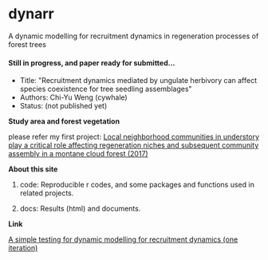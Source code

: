 # dynarr
A dynamic modelling for recruitment dynamics in regeneration processes of forest trees

#### Still in progress, and paper ready for submitted...
* Title: "Recruitment dynamics mediated by ungulate herbivory can affect species coexistence for tree seedling assemblages"
* Authors: Chi-Yu Weng (cywhale)
* Status: (not published yet)

**Study area and forest vegetation**

please refer my first project:
<a href="https://cywhale.github.io/spat_struct_regen/">Local neighborhood communities in understory play a critical role affecting regeneration niches and subsequent community assembly in a montane cloud forest (2017)</a>

**About this site**

1. code: Reproducible r codes, and some packages and functions used in related projects.

2. docs: Results (html) and documents.

**Link**

<a href="docs/model_dynarr_testing01.nb.html">A simple testing for dynamic modelling for recruitment dynamics (one iteration)</a> 
